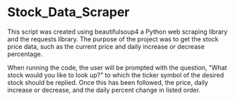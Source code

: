 # Stock_Data_Scraper
This script was created using beautifulsoup4 a Python web scraping library and the requests library. The purpose of the project was to get the stock price data, such as the current price and daily increase or decrease percentage. 

When running the code, the user will be prompted with the question, "What stock would you like to look up?" to which the ticker symbol of the desired stock should be replied. Once this has been followed, the price, daily increase or decrease, and the daily percent change in listed order. 

